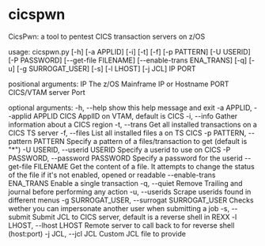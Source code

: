 # cicspwn
CicsPwn: a tool to pentest CICS transaction servers on z/OS

usage: cicspwn.py [-h] [-a APPLID] [-i] [-t] [-f] [-p PATTERN] [-U USERID]
                  [-P PASSWORD] [--get-file FILENAME]
                  [--enable-trans ENA_TRANS] [-q] [-u] [-g SURROGAT_USER] [-s]
                  [-l LHOST] [-j JCL]
                  IP PORT

positional arguments:
  IP                    The z/OS Mainframe IP or Hostname
  PORT                  CICS/VTAM server Port

optional arguments:
  -h, --help            show this help message and exit
  -a APPLID, --applid APPLID
                        CICS ApplID on VTAM, default is CICS
  -i, --info            Gather information about a CICS region
  -t, --trans           Get all installed transactions on a CICS TS server
  -f, --files           List all installed files a on TS CICS
  -p PATTERN, --pattern PATTERN
                        Specify a pattern of a files/transaction to get
                        (default is "*")
  -U USERID, --userid USERID
                        Specify a userid to use on CICS
  -P PASSWORD, --password PASSWORD
                        Specify a password for the userid
  --get-file FILENAME   Get the content of a file. It attempts to change the
                        status of the file if it's not enabled, opened or
                        readable
  --enable-trans ENA_TRANS
                        Enable a single transaction
  -q, --quiet           Remove Trailing and journal before performing any
                        action
  -u, --userids         Scrape userids found in different menus
  -g SURROGAT_USER, --surrogat SURROGAT_USER
                        Checks wether you can impersonate another user when
                        submitting a job
  -s, --submit          Submit JCL to CICS server, default is a reverse shell
                        in REXX
  -l LHOST, --lhost LHOST
                        Remote server to call back to for reverse shell
                        (host:port)
  -j JCL, --jcl JCL     Custom JCL file to provide
